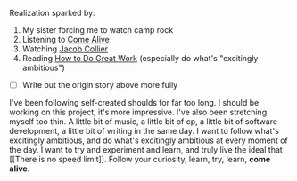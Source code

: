 Realization sparked by:
1. My sister forcing me to watch camp rock
2. Listening to [Come Alive](https://www.youtube.com/watch?v=BURBlSYPmBU) 
3. Watching [Jacob Collier](https://www.youtube.com/watch?v=IQvzX0Z3HE4)
4. Reading [How to Do Great Work](https://paulgraham.com/greatwork.html) (especially do what's "excitingly ambitious")

- [ ] Write out the origin story above more fully

I've been following self-created shoulds for far too long. I should be working on this project, it's more impressive. I've also been stretching myself too thin. A little bit of music, a little bit of cp, a little bit of software development, a little bit of writing in the same day. I want to follow what's excitingly ambitious, and do what's excitingly ambitious at every moment of the day. I want to try and experiment and learn, and truly live the ideal that [[There is no speed limit]]. Follow your curiosity, learn, try, learn, **come alive**.




